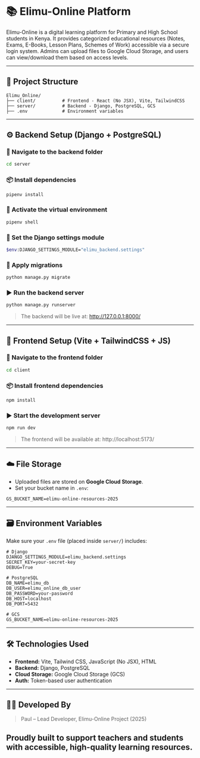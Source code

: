 # 📚 Elimu-Online Platform

Elimu-Online is a digital learning platform for Primary and High School students in Kenya. It provides categorized educational resources (Notes, Exams, E-Books, Lesson Plans, Schemes of Work) accessible via a secure login system. Admins can upload files to Google Cloud Storage, and users can view/download them based on access levels.

---

## 🚀 Project Structure

```
Elimu_Online/
├── client/          # Frontend - React (No JSX), Vite, TailwindCSS
├── server/          # Backend - Django, PostgreSQL, GCS
├── .env             # Environment variables
```

---

## ⚙️ Backend Setup (Django + PostgreSQL)

### 📁 Navigate to the backend folder

```bash
cd server
```

### 📦 Install dependencies

```bash
pipenv install
```

### 🐍 Activate the virtual environment

```bash
pipenv shell
```

### 🔧 Set the Django settings module

```bash
$env:DJANGO_SETTINGS_MODULE="elimu_backend.settings"
```

### 🔄 Apply migrations

```bash
python manage.py migrate
```

### ▶️ Run the backend server

```bash
python manage.py runserver
```

> The backend will be live at: http://127.0.0.1:8000/

---

## 🎨 Frontend Setup (Vite + TailwindCSS + JS)

### 📁 Navigate to the frontend folder

```bash
cd client
```

### 📦 Install frontend dependencies

```bash
npm install
```

### ▶️ Start the development server

```bash
npm run dev
```

> The frontend will be available at: http://localhost:5173/

---

## ☁️ File Storage

- Uploaded files are stored on **Google Cloud Storage**.
- Set your bucket name in `.env`:

```env
GS_BUCKET_NAME=elimu-online-resources-2025
```

---

## 🗃️ Environment Variables

Make sure your `.env` file (placed inside `server/`) includes:

```env
# Django
DJANGO_SETTINGS_MODULE=elimu_backend.settings
SECRET_KEY=your-secret-key
DEBUG=True

# PostgreSQL
DB_NAME=elimu_db
DB_USER=elimu_online_db_user
DB_PASSWORD=your-password
DB_HOST=localhost
DB_PORT=5432

# GCS
GS_BUCKET_NAME=elimu-online-resources-2025
```

---

## 🛠️ Technologies Used

- **Frontend:** Vite, Tailwind CSS, JavaScript (No JSX), HTML
- **Backend:** Django, PostgreSQL
- **Cloud Storage:** Google Cloud Storage (GCS)
- **Auth:** Token-based user authentication

---

## 🧑‍💻 Developed By

> Paul – Lead Developer, Elimu-Online Project (2025)

## Proudly built to support teachers and students with accessible, high-quality learning resources.

